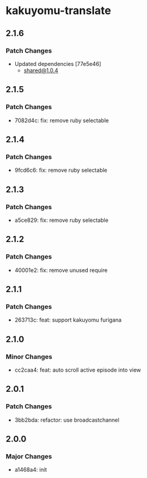 # kakuyomu-translate

## 2.1.6

### Patch Changes

- Updated dependencies [77e5e46]
  - shared@1.0.4

## 2.1.5

### Patch Changes

- 7082d4c: fix: remove ruby selectable

## 2.1.4

### Patch Changes

- 9fcd6c6: fix: remove ruby selectable

## 2.1.3

### Patch Changes

- a5ce829: fix: remove ruby selectable

## 2.1.2

### Patch Changes

- 40001e2: fix: remove unused require

## 2.1.1

### Patch Changes

- 263713c: feat: support kakuyomu furigana

## 2.1.0

### Minor Changes

- cc2caa4: feat: auto scroll active episode into view

## 2.0.1

### Patch Changes

- 3bb2bda: refactor: use broadcastchannel

## 2.0.0

### Major Changes

- a1468a4: init
